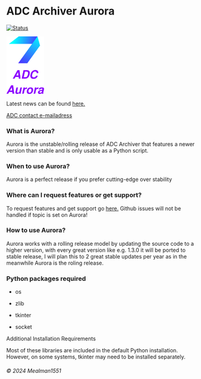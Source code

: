 # ADC Archiver Aurora

[![Status](https://img.shields.io/badge/Status-Unstable-red)]()

<img src="https://raw.githubusercontent.com/Mealman1551/ADC/a43c05d4f236ce44ed9a6e02b3f3c2e65f495538/img/ADC%20Aurora.svg" alt="Aurora" width="100"/>

Latest news can be found [here.](https://github.com/Mealman1551/ADC/discussions/categories/adc-unstable-aurora)

[ADC contact e-mailadress](mailto:adc@linuxmail.org)

### What is Aurora?

Aurora is the unstable/rolling release of ADC Archiver that features a newer version than stable and is only usable as a Python script.

### When to use Aurora?

Aurora is a perfect release if you prefer cutting-edge over stability

### Where can I request features or get support?

To request features and get support go [here.](https://github.com/Mealman1551/ADC/discussions/categories/adc-unstable-aurora)
Github issues will not be handled if topic is set on Aurora!

### How to use Aurora?

Aurora works with a rolling release model by updating the source code to a higher version, with every great version like e.g. 1.3.0 it will be ported to stable release, I will plan this to 2 great stable updates per year as in the meanwhile Aurora is the roling release.

### Python packages required

- os

- zlib

- tkinter

- socket

Additional Installation Requirements

Most of these libraries are included in the default Python installation. However, on some systems, tkinter may need to be installed separately.

###### © 2024 Mealman1551
